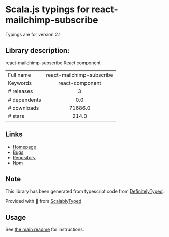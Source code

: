 
# Scala.js typings for react-mailchimp-subscribe

Typings are for version 2.1

## Library description:
react-mailchimp-subscribe React component

|                    |                 |
| ------------------ | :-------------: |
| Full name          | react-mailchimp-subscribe |
| Keywords           | react-component |
| # releases         | 3 |
| # dependents       | 0.0 |
| # downloads        | 71686.0 |
| # stars            | 214.0 |

## Links
- [Homepage](https://revolunet.github.io/react-mailchimp-subscribe/)
- [Bugs](https://github.com/revolunet/react-mailchimp-subscribe/issues)
- [Repository](https://github.com/revolunet/react-mailchimp-subscribe)
- [Npm](https://www.npmjs.com/package/react-mailchimp-subscribe)
    


## Note
This library has been generated from typescript code from [DefinitelyTyped](https://definitelytyped.org).

Provided with :purple_heart: from [ScalablyTyped](https://github.com/oyvindberg/ScalablyTyped)

## Usage
See [the main readme](../../readme.md) for instructions.


